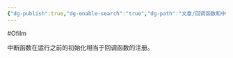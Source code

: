 ```yaml
---
{"dg-publish":true,"dg-enable-search":"true","dg-path":"文章/回调函数和中断的相似性.md","permalink":"/文章/回调函数和中断的相似性/","dgEnableSearch":"true","dgPassFrontmatter":true,"created":"2022-08-07T23:11:29.000+08:00","updated":"2023-11-14T13:34:28.000+08:00"}
---
```


#Ofilm 

中断函数在运行之前的初始化相当于回调函数的注册。